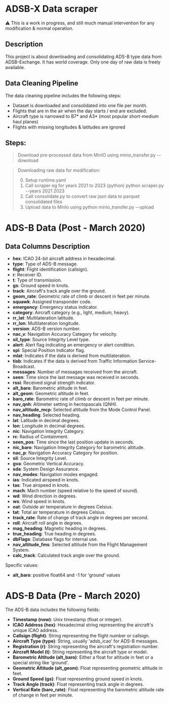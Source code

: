 # ADSB-X Data scraper

⚠️ This is a work in progress, and still much manual intervention for any modification & normal operation.

## Description

This project is about downloading and consolidating ADS-B type data from ADSB-Exchange. It has world coverage. Only one day of raw data is freely available.

## Data Cleaning Pipeline

The data cleaning pipeline includes the following steps:

- Dataset is downloaded and consolidated into one file per month. 
- Flights that are in the air when the day starts / end are excluded.
- Aircraft type is narrowed to B7* and A3* (most popular short-medium haul planes)
- Flights with missing longitudes & latitudes are ignored

## Steps: 

> Download pre-processed data from MinIO using minio_transfer.py --download

> Downloading raw data for modification:
>
>0. Setup runtime.yaml
>1. Call scraper eg for years 2021 to 2023 (python) python scraper.py --years 2021 2023
>2. Call consolidate.py to convert raw json data to parquet consolidated files
>3. Upload data to MinIo using python minio_transfer.py --upload


# ADS-B Data (Post - March 2020)

## Data Columns Description

- **hex**: ICAO 24-bit aircraft address in hexadecimal.
- **type**: Type of ADS-B message.
- **flight**: Flight identification (callsign).
- **r**: Receiver ID.
- **t**: Type of transmission.
- **gs**: Ground speed in knots.
- **track**: Aircraft's track angle over the ground.
- **geom_rate**: Geometric rate of climb or descent in feet per minute.
- **squawk**: Assigned transponder code.
- **emergency**: Emergency status indicator.
- **category**: Aircraft category (e.g., light, medium, heavy).
- **rr_lat**: Multilateration latitude.
- **rr_lon**: Multilateration longitude.
- **version**: ADS-B version number.
- **nac_v**: Navigation Accuracy Category for velocity.
- **sil_type**: Source Integrity Level type.
- **alert**: Alert flag indicating an emergency or alert condition.
- **spi**: Special Position Indicator flag.
- **mlat**: Indicates if the data is derived from multilateration.
- **tisb**: Indicates if the data is derived from Traffic Information Service-Broadcast.
- **messages**: Number of messages received from the aircraft.
- **seen**: Time since the last message was received in seconds.
- **rssi**: Received signal strength indicator.
- **alt_baro**: Barometric altitude in feet.
- **alt_geom**: Geometric altitude in feet.
- **baro_rate**: Barometric rate of climb or descent in feet per minute.
- **nav_qnh**: Altimeter setting in hectopascals (QNH).
- **nav_altitude_mcp**: Selected altitude from the Mode Control Panel.
- **nav_heading**: Selected heading.
- **lat**: Latitude in decimal degrees.
- **lon**: Longitude in decimal degrees.
- **nic**: Navigation Integrity Category.
- **rc**: Radius of Containment.
- **seen_pos**: Time since the last position update in seconds.
- **nic_baro**: Navigation Integrity Category for barometric altitude.
- **nac_p**: Navigation Accuracy Category for position.
- **sil**: Source Integrity Level.
- **gva**: Geometric Vertical Accuracy.
- **sda**: System Design Assurance.
- **nav_modes**: Navigation modes engaged.
- **ias**: Indicated airspeed in knots.
- **tas**: True airspeed in knots.
- **mach**: Mach number (speed relative to the speed of sound).
- **wd**: Wind direction in degrees.
- **ws**: Wind speed in knots.
- **oat**: Outside air temperature in degrees Celsius.
- **tat**: Total air temperature in degrees Celsius.
- **track_rate**: Rate of change of track angle in degrees per second.
- **roll**: Aircraft roll angle in degrees.
- **mag_heading**: Magnetic heading in degrees.
- **true_heading**: True heading in degrees.
- **dbFlags**: Database flags for internal use.
- **nav_altitude_fms**: Selected altitude from the Flight Management System.
- **calc_track**: Calculated track angle over the ground.


Specific values: 
- **alt_baro**: positive float64 and -1 for 'ground' values

# ADS-B Data (Pre - March 2020)

The ADS-B data includes the following fields:

- **Timestamp (now)**: Unix timestamp (float or integer).
- **ICAO Address (hex)**: Hexadecimal string representing the aircraft's unique ICAO address.
- **Callsign (flight)**: String representing the flight number or callsign.
- **Aircraft Type (type)**: String, usually 'adsb_icao' for ADS-B messages.
- **Registration (r)**: String representing the aircraft's registration number.
- **Aircraft Model (t)**: String representing the aircraft type or model.
- **Barometric Altitude (alt_baro)**: Either a float for altitude in feet or a special string like 'ground'.
- **Geometric Altitude (alt_geom)**: Float representing geometric altitude in feet.
- **Ground Speed (gs)**: Float representing ground speed in knots.
- **Track Angle (track)**: Float representing track angle in degrees.
- **Vertical Rate (baro_rate)**: Float representing the barometric altitude rate of change in feet per minute.
